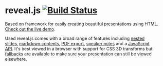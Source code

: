 # reveal.js [![Build Status](https://travis-ci.org/hakimel/reveal.js.png?branch=master)](https://travis-ci.org/hakimel/reveal.js)

Based on framework for easily creating beautiful presentations using HTML. [Check out the live demo](http://lab.hakim.se/reveal-js/).

Used reveal.js comes with a broad range of features including [nested slides](https://github.com/hakimel/reveal.js#markup), [markdown contents](https://github.com/hakimel/reveal.js#markdown), [PDF export](https://github.com/hakimel/reveal.js#pdf-export), [speaker notes](https://github.com/hakimel/reveal.js#speaker-notes) and a [JavaScript API](https://github.com/hakimel/reveal.js#api). It's best viewed in a browser with support for CSS 3D transforms but [fallbacks](https://github.com/hakimel/reveal.js/wiki/Browser-Support) are available to make sure your presentation can still be viewed elsewhere.

